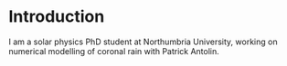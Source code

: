 # Introduction

I am a solar physics PhD student at Northumbria University, working on numerical modelling of coronal rain with Patrick Antolin.

